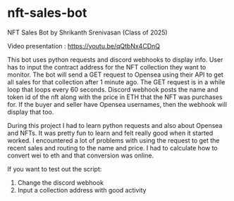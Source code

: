 # nft-sales-bot

NFT Sales Bot by Shrikanth Srenivasan (Class of 2025)

Video presentation : https://youtu.be/qQtbNx4CDnQ

This bot uses python requests and discord webhooks to display info. User has to input the contract address for the NFT collection they want to monitor. The bot will send a GET request to Opensea using their API to get all sales for that collection after 1 minute ago. The GET request is in a while loop that loops every 60 seconds. Discord webhook posts the name and token id of the nft along with the price in ETH that the NFT was purchases for. If the buyer and seller have Opensea usernames, then the webhook will display that too.


During this project I had to learn python requests and also about Opensea and NFTs. It was pretty fun to learn and felt really good when it started worked. I encountered a lot of problems with using the request to get the recent sales and routing to the name and price. I had to calculate how to convert wei to eth and that conversion was online.

If you want to test out the script:
1. Change the discord webhook
2. Input a collection address with good activity

